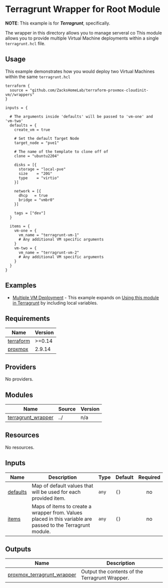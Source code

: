 # Terragrunt Wrapper for Root Module

**NOTE**: This example is for ***Terragrunt***, specifically.

The wrapper in this directory allows you to manage serveral co
This module allows you to provide multiple Virtual Machine deployments within a single `terragrunt.hcl` file. 

## Usage

This example demonstrates how you would deploy two Virtual Machines within the same `terragrunt.hcl`

```
terraform {
  source = "github.com/ZacksHomeLab/terraform-proxmox-cloudinit-vm//wrappers"
}

inputs = {

  # The arguments inside 'defaults' will be passed to 'vm-one' and 'vm-two'
  defaults = {
    create_vm = true

    # Set the default Target Node
    target_node = "pve1"

    # The name of the template to clone off of
    clone = "ubuntu2204"

    disks = [{
      storage = "local-pve"
      size    = "20G"
      type    = "virtio"
    }]

    network = [{
      dhcp   = true
      bridge = "vmbr0"
    }]

    tags = ["dev"]
  }

  items = {
    vm-one = {
      vm_name = "terragrunt-vm-1"
      # Any additional VM specific arguments
    }
    vm-two = {
      vm_name = "terragrunt-vm-2"
      # Any additional VM specific arguments
    }
  }
}
```

## Examples

* [Multiple VM Deployment](../examples/terragrunt-wrapper/) - This example expands on [Using this module in Terragrunt](#using-this-module-in-terragrunt) by including local variables.

<!-- BEGINNING OF PRE-COMMIT-TERRAFORM DOCS HOOK -->
## Requirements

| Name | Version |
|------|---------|
| <a name="requirement_terraform"></a> [terraform](#requirement\_terraform) | >=0.14 |
| <a name="requirement_proxmox"></a> [proxmox](#requirement\_proxmox) | 2.9.14 |

## Providers

No providers.

## Modules

| Name | Source | Version |
|------|--------|---------|
| <a name="module_terragrunt_wrapper"></a> [terragrunt\_wrapper](#module\_terragrunt\_wrapper) | ../ | n/a |

## Resources

No resources.

## Inputs

| Name | Description | Type | Default | Required |
|------|-------------|------|---------|:--------:|
| <a name="input_defaults"></a> [defaults](#input\_defaults) | Map of default values that will be used for each provided item. | `any` | `{}` | no |
| <a name="input_items"></a> [items](#input\_items) | Maps of items to create a wrapper from. Values placed in this variable are passed to the Terragrunt module. | `any` | `{}` | no |

## Outputs

| Name | Description |
|------|-------------|
| <a name="output_proxmox_terragrunt_wrapper"></a> [proxmox\_terragrunt\_wrapper](#output\_proxmox\_terragrunt\_wrapper) | Output the contents of the Terragrunt Wrapper. |
<!-- END OF PRE-COMMIT-TERRAFORM DOCS HOOK -->
